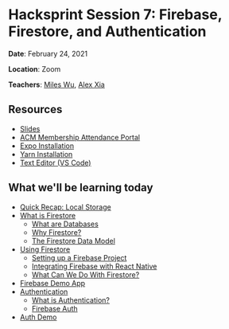 # Hacksprint Session 7: Firebase, Firestore, and Authentication

**Date**: February 24, 2021

**Location**: Zoom

**Teachers**: [Miles Wu](https://github.com/milesswu), [Alex Xia](https://github.com/khxia)

## Resources

- <a href="https://tinyurl.com/hacksprint21-s6-slides" target="_blank">Slides</a>
- <a href="https://members.uclaacm.com/login" target="_blank">ACM Membership Attendance Portal</a>
- <a href="https://docs.expo.io/get-started/installation/" target="_blank">Expo Installation</a>
- <a href="https://classic.yarnpkg.com/en/" target="_blank">Yarn Installation</a>
- <a href="https://code.visualstudio.com/download" target="_blank">Text Editor (VS Code)</a>

## What we'll be learning today

- [Quick Recap: Local Storage]()
- [What is Firestore]()
  - [What are Databases]()
  - [Why Firestore?]()
  - [The Firestore Data Model]()
- [Using Firestore]()
  - [Setting up a Firebase Project]()
  - [Integrating Firebase with React Native]()
  - [What Can We Do With Firestore?]()
- [Firebase Demo App]()
- [Authentication](#stylesheets)
  - [What is Authentication?](#flexbox-layout)
  - [Firebase Auth](./final_files/FlexBoxSimple.js)
- [Auth Demo](#third-party-components)
